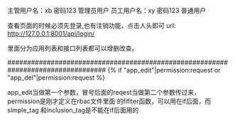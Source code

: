 主管用户名：xb 密码123  管理员用户
员工用户名：xy 密码123  普通用户

查看页面的时候必须先登录,也有注销功能，点击人头即可
url:   http://127.0.0.1:8001/api/login/

里面分为应用列表和接口列表都可以增删改查。



#################################################################################
{% if "app_edit"|permission:request or "app_del"|permission:request %}

app_edit当做第一个参数，冒号后面的reqest当做第二个参数传过来，permission是刚才定义在rbac文件里面
的fiflter函数，可以用在if后面，而simple_tag 和inclusion_tag是不能在if后面用的
